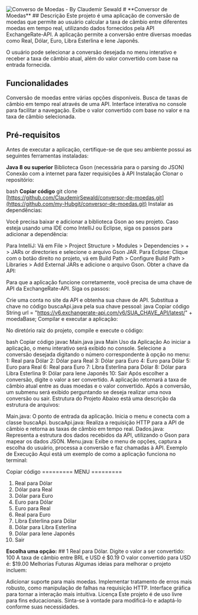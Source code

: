 <img src="https://sicredipioneira.com.br/images/blog/post/esta-com-viagem-internacional-marcada-veja-como-e-facil-adquirir-o-papelmoeda-na-sua-agencia-sicredi-pioneira.png" alt="Converso de Moedas - By Claudemir Sewald">
# **Conversor de Moedas**
## Descrição
Este projeto é uma aplicação de conversão de moedas que permite ao usuário calcular a taxa de câmbio entre diferentes moedas em tempo real, utilizando dados fornecidos pela API ExchangeRate-API. A aplicação permite a conversão entre diversas moedas como Real, Dólar, Euro, Libra Esterlina e Iene Japonês.

O usuário pode selecionar a conversão desejada no menu interativo e receber a taxa de câmbio atual, além do valor convertido com base na entrada fornecida.

## Funcionalidades
Conversão de moedas entre várias opções disponíveis.
Busca de taxas de câmbio em tempo real através de uma API.
Interface interativa no console para facilitar a navegação.
Exibe o valor convertido com base no valor e na taxa de câmbio selecionada.

## Pré-requisitos
Antes de executar a aplicação, certifique-se de que seu ambiente possui as seguintes ferramentas instaladas:

**Java 8 ou superior**
Biblioteca Gson (necessária para o parsing do JSON)
Conexão com a internet para fazer requisições à API
Instalação
Clonar o repositório:

bash
**Copiar código**
git clone [https://github.com/ClaudemirSewald/conversor-de-moedas.git](https://github.com/my-Hubgit/conversor-de-moedas.git)
Instalar as dependências:

Você precisa baixar e adicionar a biblioteca Gson ao seu projeto. Caso esteja usando uma IDE como IntelliJ ou Eclipse, siga os passos para adicionar a dependência:

Para IntelliJ: Vá em File > Project Structure > Modules > Dependencies > + > JARs or directories e selecione o arquivo Gson JAR.
Para Eclipse: Clique com o botão direito no projeto, vá em Build Path > Configure Build Path > Libraries > Add External JARs e adicione o arquivo Gson.
Obter a chave da API:

Para que a aplicação funcione corretamente, você precisa de uma chave de API da ExchangeRate-API. Siga os passos:

Crie uma conta no site da API e obtenha sua chave de API.
Substitua a chave no código buscaApi.java pela sua chave pessoal:
java
Copiar código
String url = "https://v6.exchangerate-api.com/v6/SUA_CHAVE_API/latest/" + moedaBase;
Compilar e executar a aplicação:

No diretório raiz do projeto, compile e execute o código:

bash
Copiar código
javac Main.java
java Main
Uso da Aplicação
Ao iniciar a aplicação, o menu interativo será exibido no console.
Selecione a conversão desejada digitando o número correspondente à opção no menu:
1: Real para Dólar
2: Dólar para Real
3: Dólar para Euro
4: Euro para Dólar
5: Euro para Real
6: Real para Euro
7: Libra Esterlina para Dólar
8: Dólar para Libra Esterlina
9: Dólar para Iene Japonês
10: Sair
Após escolher a conversão, digite o valor a ser convertido.
A aplicação retornará a taxa de câmbio atual entre as duas moedas e o valor convertido.
Após a conversão, um submenu será exibido perguntando se deseja realizar uma nova conversão ou sair.
Estrutura do Projeto
Abaixo está uma descrição da estrutura de arquivos:

Main.java: O ponto de entrada da aplicação. Inicia o menu e conecta com a classe buscaApi.
buscaApi.java: Realiza a requisição HTTP para a API de câmbio e retorna as taxas de câmbio em tempo real.
Dados.java: Representa a estrutura dos dados recebidos da API, utilizando o Gson para mapear os dados JSON.
Menu.java: Exibe o menu de opções, captura a escolha do usuário, processa a conversão e faz chamadas à API.
Exemplo de Execução
Aqui está um exemplo de como a aplicação funciona no terminal:


Copiar código
========= MENU =========
1. Real para Dólar
2. Dólar para Real
3. Dólar para Euro
4. Euro para Dólar
5. Euro para Real
6. Real para Euro
7. Libra Esterlina para Dólar
8. Dólar para Libra Esterlina
9. Dólar para Iene Japonês
10. Sair

**Escolha uma opção:** ## 1 
Real para Dólar.
Digite o valor a ser convertido: 100
A taxa de câmbio entre BRL e USD é $0.19
O valor convertido para USD é: $19.00
Melhorias Futuras
Algumas ideias para melhorar o projeto incluem:

Adicionar suporte para mais moedas.
Implementar tratamento de erros mais robusto, como manipulação de falhas na requisição HTTP.
Interface gráfica para tornar a interação mais intuitiva.
Licença
Este projeto é de uso livre para fins educacionais. Sinta-se à vontade para modificá-lo e adaptá-lo conforme suas necessidades.
